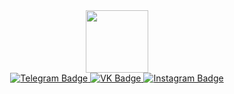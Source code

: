 <div id="header" align="center">
  <img src="https://media.giphy.com/media/L1R1tvI9svkIWwpVYr/giphy.gif?cid=790b7611e0jq24wzerbeg8qorrhftvwyxpx554e9652g1kei&ep=v1_gifs_search&rid=giphy.gif&ct=g" width="100"/>
</div>
<div id="badges"gap="10px" align="center">
  <a href="https://t.me/darht_vadr">
    <img src="https://img.shields.io/badge/Telegram-blue?logo=telegram&color=%2326A5E4&logoColor=white&style=flat-square" alt="Telegram Badge"/>
  </a>
  <a href="https://vk.com/darht_vadr">
    <img src="https://img.shields.io/badge/Vkontakte-blue?logo=vk&color=%230077FF&logoColor=white&style=flat-square" alt="VK Badge"/>
  </a>
  <a href="https://www.instagram.com/darht_vadr">
    <img src="https://img.shields.io/badge/Instagram-rose?logo=instagram&color=%23E4405F&logoColor=white&style=flat-square" alt="Instagram Badge"/>
  </a>
</div>
